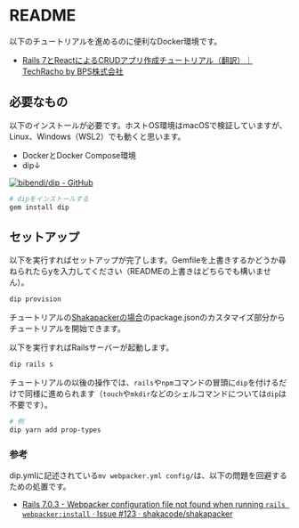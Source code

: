 # README

以下のチュートリアルを進めるのに便利なDocker環境です。

* [Rails 7とReactによるCRUDアプリ作成チュートリアル（翻訳）｜TechRacho by BPS株式会社](https://techracho.bpsinc.jp/?p=118031&preview=true#4-1)

## 必要なもの

以下のインストールが必要です。ホストOS環境はmacOSで検証していますが、Linux、Windows（WSL2）でも動くと思います。

* DockerとDocker Compose環境
* dip↓

[![bibendi/dip - GitHub](https://gh-card.dev/repos/bibendi/dip.svg)](https://github.com/bibendi/dip)


```sh
# dipをインストールする
gem install dip
```

## セットアップ

以下を実行すればセットアップが完了します。Gemfileを上書きするかどうか尋ねられたらyを入力してください（READMEの上書きはどちらでも構いません）。

```sh
dip provision
```

チュートリアルの[Shakapackerの場合](https://techracho.bpsinc.jp/?p=118031&preview=true#4-2)のpackage.jsonのカスタマイズ部分からチュートリアルを開始できます。

以下を実行すればRailsサーバーが起動します。

```sh
dip rails s
```

チュートリアルの以後の操作では、`rails`や`npm`コマンドの冒頭に`dip`を付けるだけで同様に進められます（`touch`や`mkdir`などのシェルコマンドについては`dip`は不要です）。

```sh
# 例
dip yarn add prop-types
```

### 参考

dip.ymlに記述されている`mv webpacker.yml config/`は、以下の問題を回避するための処置です。

* [Rails 7.0.3 - Webpacker configuration file not found when running `rails webpacker:install` · Issue #123 · shakacode/shakapacker](https://github.com/shakacode/shakapacker/issues/123)

